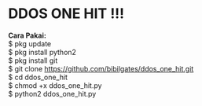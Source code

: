 # DDOS ONE HIT !!!
<b>Cara Pakai:</b>
<br>
$ pkg update <br>
$ pkg install python2 <br>
$ pkg install git <br>
$ git clone https://github.com/bibilgates/ddos_one_hit.git <br>
$ cd ddos_one_hit <br>
$ chmod +x ddos_one_hit.py <br>
$ python2 ddos_one_hit.py <br>
